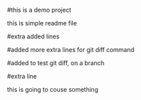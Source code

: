 #this is a demo project 

this is simple readme file

#extra added lines

#added more extra lines for git diff command

#added to test  git diff, on a branch

#extra line

this is going to couse something

